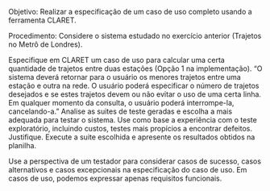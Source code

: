Objetivo: Realizar a especificação de um caso de uso completo usando a ferramenta CLARET.

Procedimento: Considere o sistema estudado no exercício anterior (Trajetos no Metrô de Londres).

Especifique em CLARET um caso de uso para calcular uma certa quantidade de trajetos entre duas estações (Opção 1 na implementação). “O sistema deverá retornar para o usuário os menores trajetos entre uma estação e outra na rede. O usuário poderá especificar o número de trajetos desejados e se estes trajetos devem ou não evitar o uso de uma certa linha. Em qualquer momento da consulta, o usuário poderá interrompe-la, cancelando-a.”
Analise as suites de teste geradas e escolha a mais adequada para testar o sistema. Use como base a experiência com o teste exploratório, incluindo custos, testes mais propícios a encontrar defeitos. Justifique.
Execute a suite escolhida e apresente os resultados obtidos na planilha.

Use a perspectiva de um testador para considerar casos de sucesso, casos alternativos e casos excepcionais na especificação do caso de uso. Em casos de uso, podemos expressar apenas requisitos funcionais.
